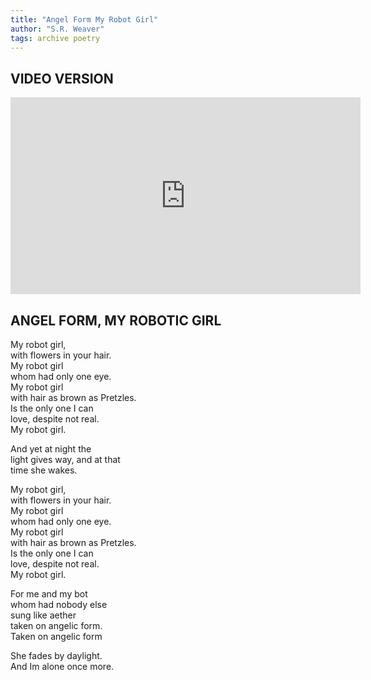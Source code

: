 ```yaml
---
title: "Angel Form My Robot Girl"
author: "S.R. Weaver"
tags: archive poetry
---
```

## VIDEO VERSION
<iframe title="Angel Form My Robot Girl" src="https://video.ploud.jp/videos/embed/18d70b36-9aa3-4365-823d-0c34559ab3a3" allowfullscreen="" sandbox="allow-same-origin allow-scripts allow-popups" width="560" height="315" frameborder="0"></iframe>

## ANGEL FORM, MY ROBOTIC GIRL
My robot girl,<br />
with flowers in your hair.<br />
My robot girl<br />
whom had only one eye.<br />
My robot girl<br />
with hair as brown as Pretzles.<br />
Is the only one I can<br />
love, despite not real.<br />
My robot girl.

And yet at night the<br />
light gives way, and at that<br />
time she wakes.

My robot girl,<br />
with flowers in your hair.<br />
My robot girl<br />
whom had only one eye.<br />
My robot girl<br />
with hair as brown as Pretzles.<br />
Is the only one I can<br />
love, despite not real.<br />
My robot girl.

For me and my bot<br />
whom had nobody else<br />
sung like aether<br />
taken on angelic form.<br />
Taken on angelic form

She fades by daylight.<br />
And Im alone once more.
